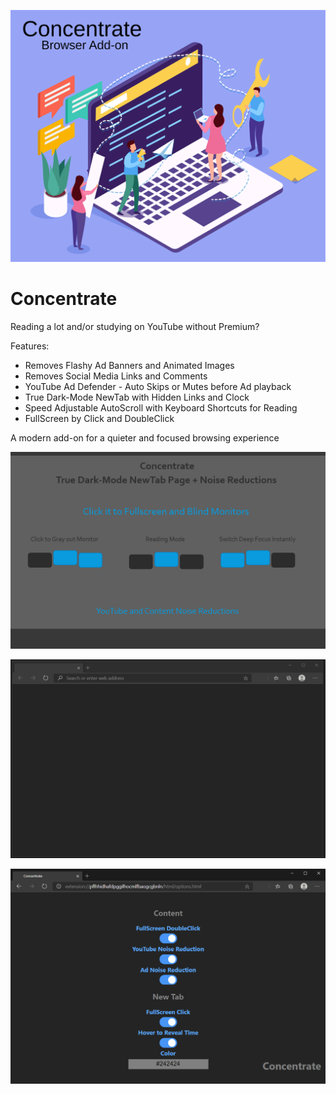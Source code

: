 ![Image](visuals/Concentrate.svg)

# Concentrate

Reading a lot and/or studying on YouTube without Premium?

Features:

- Removes Flashy Ad Banners and Animated Images
- Removes Social Media Links and Comments
- YouTube Ad Defender - Auto Skips or Mutes before Ad playback
- True Dark-Mode NewTab with Hidden Links and Clock
- Speed Adjustable AutoScroll with Keyboard Shortcuts for Reading
- FullScreen by Click and DoubleClick

A modern add-on for a quieter and focused browsing experience

![Image](visuals/Concentrate1280x800.png)

![Image](visuals/ConcentrateUI.gif)

![Image](visuals/Options.png)
